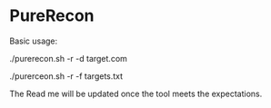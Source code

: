 # PureRecon

Basic usage: 

./purerecon.sh -r -d target.com

./purerceon.sh -r -f targets.txt

The Read me will be updated once the tool meets the expectations. 
